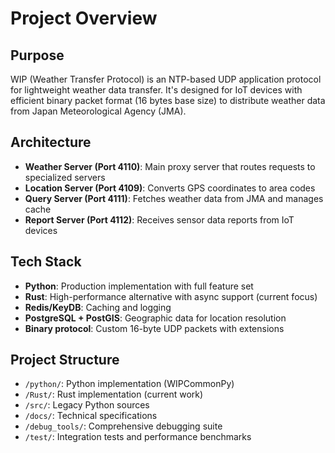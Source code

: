 # Project Overview

## Purpose
WIP (Weather Transfer Protocol) is an NTP-based UDP application protocol for lightweight weather data transfer. It's designed for IoT devices with efficient binary packet format (16 bytes base size) to distribute weather data from Japan Meteorological Agency (JMA).

## Architecture
- **Weather Server (Port 4110)**: Main proxy server that routes requests to specialized servers
- **Location Server (Port 4109)**: Converts GPS coordinates to area codes
- **Query Server (Port 4111)**: Fetches weather data from JMA and manages cache
- **Report Server (Port 4112)**: Receives sensor data reports from IoT devices

## Tech Stack
- **Python**: Production implementation with full feature set
- **Rust**: High-performance alternative with async support (current focus)
- **Redis/KeyDB**: Caching and logging
- **PostgreSQL + PostGIS**: Geographic data for location resolution
- **Binary protocol**: Custom 16-byte UDP packets with extensions

## Project Structure
- `/python/`: Python implementation (WIPCommonPy)
- `/Rust/`: Rust implementation (current work)
- `/src/`: Legacy Python sources
- `/docs/`: Technical specifications
- `/debug_tools/`: Comprehensive debugging suite
- `/test/`: Integration tests and performance benchmarks